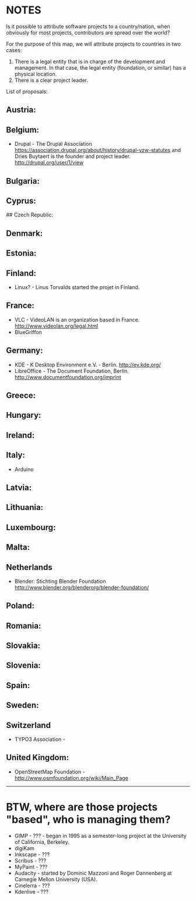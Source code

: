 NOTES
======

Is it possible to attribute software projects to a country/nation, when obviously for most projects, contributors are spread over the world?

For the purpose of this map, we will attribute projects to countries in two cases:

1) There is a legal entity that is in charge of the development and management. In that case, the legal entity (foundation, or similar) has a physical location.  
2) There is a clear project leader.

List of proposals:

## Austria:

## Belgium:

* Drupal - The Drupal Association https://association.drupal.org/about/history/drupal-vzw-statutes and Dries Buytaert is the founder and project leader. http://drupal.org/user/1/view

## Bulgaria:

## Cyprus:

## Czech Republic:

## Denmark:

## Estonia:

## Finland:

* Linux? - Linus Torvalds started the projet in Finland.

## France:

* VLC - VideoLAN is an organization based in France. http://www.videolan.org/legal.html
* BlueGriffon

## Germany:

* KDE - K Desktop Environment e.V. - Berlin. http://ev.kde.org/
* LibreOffice - The Document Foundation, Berlin. http://www.documentfoundation.org/imprint

## Greece:

## Hungary:

## Ireland:

## Italy:

* Arduino

## Latvia:

## Lithuania:

## Luxembourg:

## Malta:

## Netherlands

* Blender: Stichting Blender Foundation http://www.blender.org/blenderorg/blender-foundation/

## Poland:

## Romania:

## Slovakia:

## Slovenia:

## Spain:

## Sweden:

## Switzerland

* TYPO3 Association - 

## United Kingdom:

* OpenStreetMap Foundation - http://www.osmfoundation.org/wiki/Main_Page

*****

# BTW, where are **those** projects "based", who is managing them?
* GIMP - ??? - began in 1995 as a semester-long project at the University of California, Berkeley.
* digiKam
* Inkscape - ???
* Scribus - ???
* MyPaint - ???
* Audacity - started by Dominic Mazzoni and Roger Dannenberg at Carnegie Mellon University (USA).
* Cinelerra - ???
* Kdenlive - ???
